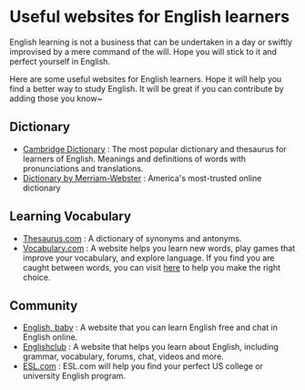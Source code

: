 # Useful websites for English learners
English learning is not a business that can be undertaken in a day or swiftly improvised by a mere command of the will. Hope you will stick to it and perfect yourself in English.  

Here are some useful websites for English learners. Hope it will help you find a better way to study English. It will be great if you can contribute by adding those you know~

## Dictionary
- [Cambridge Dictionary](http://dictionary.cambridge.org/) : The most popular dictionary and thesaurus for learners of English. Meanings and definitions of words with pronunciations and translations.
- [Dictionary by Merriam-Webster](https://www.merriam-webster.com/) : America's most-trusted online dictionary

## Learning Vocabulary
- [Thesaurus.com](http://www.thesaurus.com/) : A dictionary of synonyms and antonyms.
- [Vocabulary.com](https://www.vocabulary.com/) : A website helps you learn new words, play games that improve your vocabulary, and explore language. If you find you are caught between words, you can visit [here](https://www.vocabulary.com/articles/chooseyourwords/) to help you make the right choice.

## Community
- [English, baby](http://www.englishbaby.com/) : A website that you can learn English free and chat in English online.
- [Englishclub](https://www.englishclub.com/) : A website that helps you learn about English, including grammar, vocabulary, forums, chat, videos and more.
- [ESL.com](http://www.esl.com/) : ESL.com will help you find your perfect US college or university English program. 